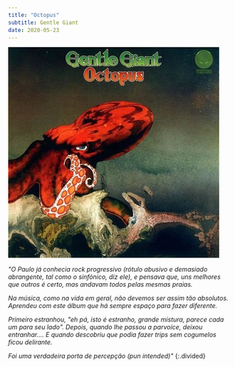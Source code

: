 ```yaml
---
title: "Octopus"
subtitle: Gentle Giant
date: 2020-05-23
---
```


![giant](assets/images/dsc_9.jpg)

*"O Paulo já conhecia rock progressivo (rótulo abusivo e demasiado abrangente, tal como o sinfónico, diz ele), e pensava que, uns melhores que outros é certo, mas andavam todos pelas mesmas praias.*

*Na música, como na vida em geral, não devemos ser assim tão absolutos. Aprendeu com este álbum que há sempre espaço para fazer diferente.*

*Primeiro estranhou, "eh pá, isto é estranho, grande mistura, parece cada um para seu lado". Depois, quando lhe passou a parvoíce, deixou entranhar....
E quando descobriu que podia fazer trips sem cogumelos ficou delirante.*

*Foi uma verdadeira porta de percepção (pun intended)"*
{:.divided}
